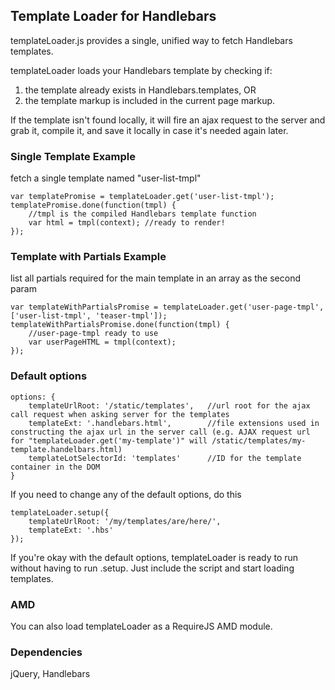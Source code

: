 ## Template Loader for Handlebars
templateLoader.js provides a single, unified way to fetch Handlebars templates.

templateLoader loads your Handlebars template by checking if:

1.	the template already exists in Handlebars.templates, OR
2.	the template markup is included in the current page markup.

If the template isn't found locally, it will fire an ajax request to the server and grab it, compile it, and save it locally in case it's needed again later.


### Single Template Example
fetch a single template named "user-list-tmpl"
```
var templatePromise = templateLoader.get('user-list-tmpl');
templatePromise.done(function(tmpl) {
	//tmpl is the compiled Handlebars template function
	var html = tmpl(context); //ready to render!
});
```

### Template with Partials Example
list all partials required for the main template in an array as the second param
```
var templateWithPartialsPromise = templateLoader.get('user-page-tmpl', ['user-list-tmpl', 'teaser-tmpl']); 
templateWithPartialsPromise.done(function(tmpl) {
	//user-page-tmpl ready to use
	var userPageHTML = tmpl(context);
});
```

### Default options
```
options: {
    templateUrlRoot: '/static/templates',   //url root for the ajax call request when asking server for the templates 
    templateExt: '.handlebars.html',		//file extensions used in constructing the ajax url in the server call (e.g. AJAX request url for "templateLoader.get('my-template')" will /static/templates/my-template.handelbars.html)
    templateLotSelectorId: 'templates'		//ID for the template container in the DOM
}
```
If you need to change any of the default options, do this
```
templateLoader.setup({
	templateUrlRoot: '/my/templates/are/here/',
	templateExt: '.hbs'
});
```
If you're okay with the default options, templateLoader is ready to run without having to run .setup. Just include the script and start loading templates.

### AMD
You can also load templateLoader as a RequireJS AMD module.

### Dependencies
jQuery, Handlebars
